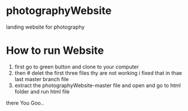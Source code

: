 # photographyWebsite
landing website for photography

# How to run Website

1) first go to green button and clone to your computer
2) then # delet the first three files thy are not working i fixed that in thae last master branch file 
3) extract the photographyWebsite-master file and open and go to html folder and run html file


there You Goo..
